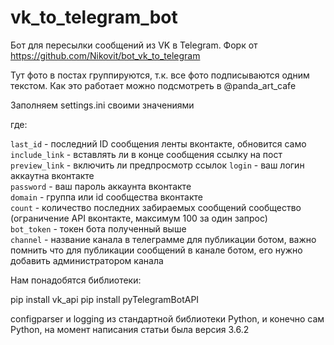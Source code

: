 # vk_to_telegram_bot

Бот для пересылки сообщений из VK в Telegram. Форк от https://github.com/Nikovit/bot_vk_to_telegram

Тут фото в постах группируются, т.к. все фото подписываются одним текстом.
Как это работает можно подсмотреть в @panda_art_cafe

Заполняем settings.ini своими значениями

где:

`last_id` - последний ID сообщения ленты вконтакте, обновится само  
`include_link` - вставлять ли в конце сообщения ссылку на пост
`preview_link` - включить ли предпросмотр ссылок
`login` - ваш логин аккаутна вконтакте  
`password` - ваш пароль аккаунта вконтакте  
`domain` - группа или id сообщества вконтакте  
`count` - количество последних забираемых сообщений сообщество (ограничение API вконтакте, максимум 100 за один запрос)  
`bot_token` - токен бота полученный выше  
`channel` - название канала в телеграмме для публикации ботом, важно помнить что для публикации сообщений в канале ботом, его нужно добавить 
администратором канала



Нам понадобятся библиотеки:

pip install vk_api
pip install pyTelegramBotAPI

configparser и logging из стандартной библиотеки Python, и конечно сам Python, на момент написания статьи была версия 3.6.2
